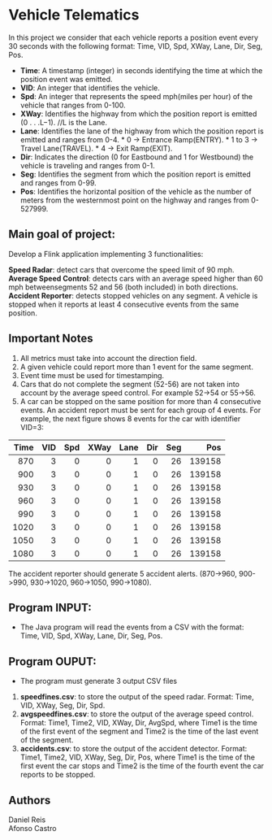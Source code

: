 # Vehicle Telematics

In this project we consider that each vehicle reports a position event every 30 seconds with the following format: Time, VID, Spd, XWay, Lane, Dir, Seg, Pos.

* __Time__: A timestamp (integer) in seconds identifying the time at which the position event was emitted.
* __VID__: An integer that identifies the vehicle.
* __Spd__: An integer that represents the speed mph(miles per hour) of the vehicle that ranges from 0-100.
* __XWay__: Identifies the highway from which the position report is emitted (0 . . .L−1). //L is the Lane.
* __Lane__: Identifies the lane of the highway from which the position report is emitted and ranges from 0-4.
        * 0 -> Entrance Ramp(ENTRY).
        * 1 to 3 -> Travel Lane(TRAVEL).
        * 4 -> Exit Ramp(EXIT).
* __Dir__: Indicates the direction (0 for Eastbound and 1 for Westbound) the vehicle is traveling and ranges from 0-1.
* __Seg__: Identifies the segment from which the position report is emitted and ranges from 0-99.
* __Pos__: Identifies the horizontal position of the vehicle as the number of meters from the westernmost point on the highway and ranges from 0-527999.

## Main goal of project:
Develop a Flink application implementing 3 functionalities:

__Speed Radar__: detect cars that overcome the speed limit of 90 mph.
__Average Speed Control__: detects cars with an average speed higher than 60 mph betweensegments 52 and 56 (both included) in both directions.
__Accident Reporter__: detects stopped vehicles on any segment. A vehicle is stopped when it reports at least 4 consecutive events from the same position.

## Important Notes

1. All metrics must take into account the direction field.
2. A given vehicle could report more than 1 event for the same segment.
3. Event time must be used for timestamping.
4. Cars that do not complete the segment (52-56) are not taken into account by the average speed control. For example 52->54  or 55->56. 
5. A car can be stopped on the same position for more than 4 consecutive events. An accident report must be sent for each group of 4 events. 
For example, the next figure shows 8 events for the car with identifier VID=3:


|Time   |VID   |Spd   |XWay   |Lane   |Dir   |Seg   |Pos   |
|------:|-----:|-----:|------:|------:|-----:|-----:|-----:|
|    870|     3|     0|      0|      1|     0|    26|139158|
|    900|     3|     0|      0|      1|     0|    26|139158|
|    930|     3|     0|      0|      1|     0|    26|139158|
|    960|     3|     0|      0|      1|     0|    26|139158|
|    990|     3|     0|      0|      1|     0|    26|139158|
|   1020|     3|     0|      0|      1|     0|    26|139158|
|   1050|     3|     0|      0|      1|     0|    26|139158|
|   1080|     3|     0|      0|      1|     0|    26|139158|
       
The accident reporter should generate 5 accident alerts. (870->960, 900->990, 930->1020, 960->1050, 990->1080).

## Program INPUT:
* The Java program will read the events from a CSV with the format: Time, VID, Spd, XWay, Lane, Dir, Seg, Pos.

## Program OUPUT:
* The program must generate 3 output CSV files
1. __speedfines.csv__: to store the output of the speed radar. Format: Time, VID, XWay, Seg, Dir, Spd.
2. __avgspeedfines.csv__: to store the output of the average speed control. Format: Time1, Time2, VID, XWay, Dir, AvgSpd, where Time1 is the time of the first event of the segment and Time2 is the time of the last event of the segment.
2. __accidents.csv__: to store the output of the accident detector. Format: Time1, Time2, VID, XWay, Seg, Dir, Pos, where Time1 is the time of the first event the car stops and Time2 is the time of the fourth event the car reports to be stopped.
 
 ## Authors
 Daniel Reis<br>
 Afonso Castro
 
